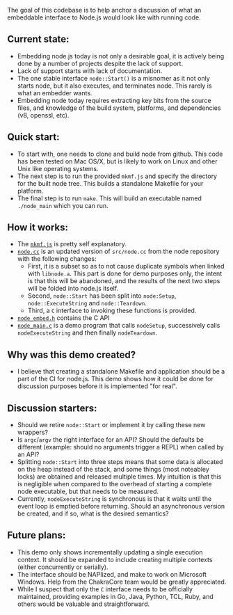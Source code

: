 The goal of this codebase is to help anchor a discussion of what an
embeddable interface to Node.js would look like with running code.

Current state:
-------------

* Embedding node.js today is not only a desirable goal, it is actively being
done by a number of projects despite the lack of support.
* Lack of support starts with lack of documentation.
* The one stable interface `node::Start()` is a misnomer as it not only starts
node, but it also executes, and terminates node.  This rarely is what an embedder wants.
* Embedding node today requires extracting key bits from the source files, and
knowledge of the build system, platforms, and dependencies (v8, openssl, etc).

Quick start:
-----------

* To start with, one needs to clone and build node from github.  This code
has been tested on Mac OS/X, but is likely to work on Linux and other
Unix like operating systems.
* The next step is to run the provided `mkmf.js` and specify the directory
for the built node tree.  This builds a standalone Makefile for your platform.
* The final step is to run `make`.  This will build an executable named
`./node_main` which you can run.

How it works:
------------

* The [`mkmf.js`](./mkmf.js) is pretty self explanatory.
* [`node.cc`](./node.cc) is an updated version of `src/node.cc` from the node repository
with the following changes:
    * First, it is a subset so as to not cause duplicate symbols when linked
      with `libnode.a`.  This part is done for demo purposes only, the intent
      is that this will be abandoned, and the results of the next two steps
      will be folded into node.js itself.
    * Second, `node::Start` has been split into `node:Setup`,
      `node::ExecuteString` and `node::Teardown`.
    * Third, a `C` interface to invoking these functions is provided.
* [`node_embed.h`](./node_embed.h) contains the C API
* [`node_main.c`](./node_main.c) is a demo program that calls `nodeSetup`, successively calls
  `nodeExecuteString` and then finally `nodeTeardown`.

Why was this demo created?
-------------------------

* I believe that creating a standalone Makefile and application should be
a part of the CI for node.js.  This demo shows how it could be done for
discussion purposes before it is implemented "for real".


Discussion starters:
-------------------

* Should we retire `node::Start` or implement it by calling these new wrappers?
* Is `argc`/`argv` the right interface for an API?  Should the defaults be
  different (example: should no arguments trigger a REPL) when called by an API?
* Splitting `node::Start` into three steps means that some data is allocated
  on the heap instead of the stack, and some things (most noteabley locks)
  are obtained and released multiple times.  My intuition is that this
  is negligible when compared to the overhead of starting a complete node
  executable, but that needs to be measured.
* Currently, `nodeExecuteString` is synchronous is that it waits until the
  event loop is emptied before returning.  Should an asynchronous version
  be created, and if so, what is the desired semantics?

Future plans:
------------

* This demo only shows incrementally updating a single execution context.
It should be expanded to include creating multiple contexts (either
concurrently or serially).
* The interface should be NAPIized, and make to work on Microsoft Windows.
Help from the ChakraCore team would be greatly appreciated.
* While I suspect that only the `C` interface needs to be officially maintained,
providing examples in Go, Java, Python, TCL, Ruby, and others would be valuable and straightforward.
